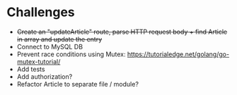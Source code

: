 # Challenges

- ~~Create an "updateArticle" route, parse HTTP request body + find Article in array and update the entry~~
- Connect to MySQL DB
- Prevent race conditions using Mutex: https://tutorialedge.net/golang/go-mutex-tutorial/
- Add tests
- Add authorization?
- Refactor Article to separate file / module?

